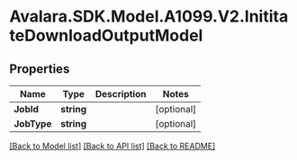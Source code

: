 # Avalara.SDK.Model.A1099.V2.InititateDownloadOutputModel

## Properties

Name | Type | Description | Notes
------------ | ------------- | ------------- | -------------
**JobId** | **string** |  | [optional] 
**JobType** | **string** |  | [optional] 

[[Back to Model list]](../../../README.md#documentation-for-models) [[Back to API list]](../../../README.md#documentation-for-api-endpoints) [[Back to README]](../../../README.md)

